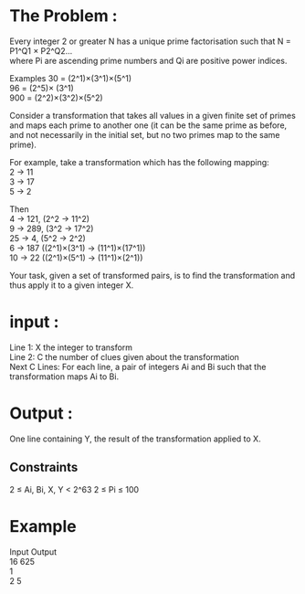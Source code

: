 
# The Problem : 

Every integer 2 or greater N has a unique prime factorisation such that
N = P1^Q1 × P2^Q2...<br>
where Pi are ascending prime numbers and Qi are positive power indices.

Examples
30 = (2^1)×(3^1)×(5^1)<br>
96 = (2^5)× (3^1)<br>
900 = (2^2)×(3^2)×(5^2)<br>

Consider a transformation that takes all values in a given finite set of primes and maps each prime to another one (it can be the same prime as before, and not necessarily in the initial set, but no two primes map to the same prime).

For example, take a transformation which has the following mapping:<br>
2 -> 11<br>
3 -> 17<br>
5 -> 2<br>

Then<br>
4 -> 121, (2^2 -> 11^2)<br>
9 -> 289, (3^2 -> 17^2)<br>
25 -> 4, (5^2 -> 2^2)<br>
6 -> 187 ((2^1)×(3^1) -> (11^1)×(17^1))<br>
10 -> 22 ((2^1)×(5^1) -> (11^1)×(2^1))<br>

Your task, given a set of transformed pairs, is to find the transformation and thus apply it to a given integer X.

# input : 

Line 1: X the integer to transform<br>
Line 2: C the number of clues given about the transformation<br>
Next C Lines: For each line, a pair of integers Ai and Bi such that the transformation maps Ai to Bi.

# Output :

One line containing Y, the result of the transformation applied to X.
 ## Constraints
  2 ≤ Ai, Bi, X, Y < 2^63
  2 ≤ Pi ≤ 100

# Example
  Input       Output<br>
16          625 <br>
1<br>
2 5<br>

